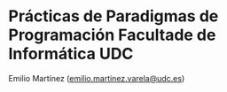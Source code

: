 # Prácticas de Paradigmas de Programación Facultade de Informática UDC

Emilio Martínez (emilio.martinez.varela@udc.es)
